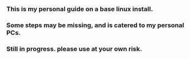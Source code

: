 ### This is my personal guide on a base linux install.
### Some steps may be missing, and is catered to my personal PCs.
### Still in progress. please use at your own risk.
